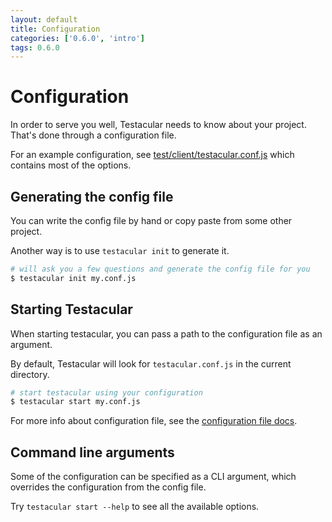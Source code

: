 ```yaml
---
layout: default
title: Configuration
categories: ['0.6.0', 'intro']
tags: 0.6.0
---
```

# Configuration
In order to serve you well, Testacular needs to know about your project. That's done through a configuration file.

For an example configuration, see [test/client/testacular.conf.js]
which contains most of the options.


## Generating the config file
You can write the config file by hand or copy paste from some other project.

Another way is to use `testacular init` to generate it.

```bash
# will ask you a few questions and generate the config file for you
$ testacular init my.conf.js
```


## Starting Testacular
When starting testacular, you can pass a path to the configuration file as an argument.

By default, Testacular will look for `testacular.conf.js` in the current directory.

```bash
# start testacular using your configuration
$ testacular start my.conf.js
```

For more info about configuration file, see the [configuration file docs].


## Command line arguments

Some of the configuration can be specified as a CLI argument, which overrides the configuration from the config file.

Try `testacular start --help` to see all the available options.


[test/client/testacular.conf.js]: https://github.com/testacular/testacular/blob/master/test/client/testacular.conf.js

[configuration file docs]: configuration_file.html

